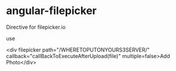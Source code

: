 angular-filepicker
==================

Directive for filepicker.io

use 

&lt;div filepicker path=&quot;/WHERETOPUTONYOURS3SERVER/&quot; callback=&quot;callBackToExecuteAfterUpload(file)&quot; multiple=false&gt;Add Photo&lt;/div&gt;
